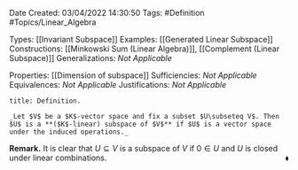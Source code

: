 <div class="topSpace"></div>

Date Created: 03/04/2022 14:30:50
Tags: #Definition #Topics/Linear_Algebra

Types: [[Invariant Subspace]]
Examples: [[Generated Linear Subspace]]
Constructions: [[Minkowski Sum (Linear Algebra)]], [[Complement (Linear Subspace)]]
Generalizations: _Not Applicable_

Properties: [[Dimension of subspace]]
Sufficiencies: _Not Applicable_
Equivalences: _Not Applicable_
Justifications: _Not Applicable_

``` ad-Definition
title: Definition.

_Let $V$ be a $K$-vector space and fix a subset $U\subseteq V$. Then $U$ is a **($K$-linear) subspace of $V$** if $U$ is a vector space under the induced operations._

```

**Remark.** It is clear that $U\subseteq V$ is a subspace of $V$ if $0\in U$ and $U$ is closed under linear combinations.<span style="float:right;">$\blacklozenge$</span>
